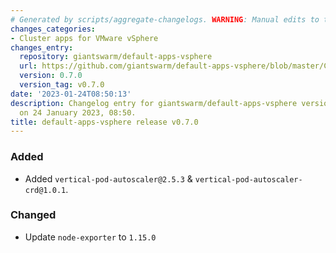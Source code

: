 ```yaml
---
# Generated by scripts/aggregate-changelogs. WARNING: Manual edits to this files will be overwritten.
changes_categories:
- Cluster apps for VMware vSphere
changes_entry:
  repository: giantswarm/default-apps-vsphere
  url: https://github.com/giantswarm/default-apps-vsphere/blob/master/CHANGELOG.md#070---2023-01-24
  version: 0.7.0
  version_tag: v0.7.0
date: '2023-01-24T08:50:13'
description: Changelog entry for giantswarm/default-apps-vsphere version 0.7.0, published
  on 24 January 2023, 08:50.
title: default-apps-vsphere release v0.7.0
---
```


### Added
- Added `vertical-pod-autoscaler@2.5.3` & `vertical-pod-autoscaler-crd@1.0.1`.
### Changed
- Update `node-exporter` to `1.15.0`

